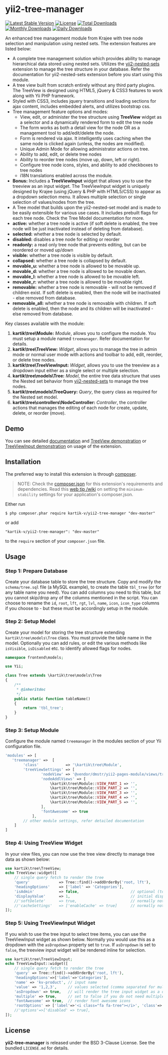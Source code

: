yii2-tree-manager
=================

[![Latest Stable Version](https://poser.pugx.org/kartik-v/yii2-tree-manager/v/stable.svg)](https://packagist.org/packages/kartik-v/yii2-tree-manager) 
[![License](https://poser.pugx.org/kartik-v/yii2-tree-manager/license.svg)](https://packagist.org/packages/kartik-v/yii2-tree-manager)
[![Total Downloads](https://poser.pugx.org/kartik-v/yii2-tree-manager/downloads.svg)](https://packagist.org/packages/kartik-v/yii2-tree-manager) 
[![Monthly Downloads](https://poser.pugx.org/kartik-v/yii2-tree-manager/d/monthly.png)](https://packagist.org/packages/kartik-v/yii2-tree-manager)
[![Daily Downloads](https://poser.pugx.org/kartik-v/yii2-tree-manager/d/daily.png)](https://packagist.org/packages/kartik-v/yii2-tree-manager)

An enhanced tree management module from Krajee with tree node selection and manipulation using nested sets. The extension features are listed below:

- A complete tree management solution which provides ability to manage hierarchical data stored using nested sets. Utilizes the [yii2-nested-sets](https://github.com/creocoder/yii2-nested-sets) extension to manage the tree structure in your database. Refer the documentation for yii2-nested-sets extension before you start using this module.
- A tree view built from scratch entirely without any third party plugins. The TreeView is designed using HTML5, jQuery & CSS3 features to work along with Yii PHP framework. 
- Styled with CSS3, includes jquery transitions and loading sections for ajax content, includes embedded alerts, and utilizes bootstrap css.
- Tree management feature options and modes:
    - View, edit, or administer the tree structure using **TreeView** widget as a selector and a dynamically rendered form to edit the tree node
    - The form works as both a detail view for the node OR as a management tool to add/edit/delete the node.
    - Form is rendered via ajax. It intelligently uses caching when the same node is clicked again (unless, the nodes are modified).
    - Unique Admin Mode for allowing administrator actions on tree.
    - Ability to add, edit, or delete tree nodes
    - Ability to reorder tree nodes (move up, down, left or right).
    - Configure tree node icons, styles, and ability to add checkboxes to tree nodes
    - i18N translations enabled across the module.
- **Bonus:** Includes a **TreeViewInput** widget that allows you to use the treeview as an input widget. The TreeViewInput widget is uniquely designed by Krajee (using jQuery & PHP with HTML5/CSS) to appear as a dropdown selection menu. It allows multiple selection or single selection of values/nodes from the tree.    
- A Tree model that builds upon the yii2-nested-set model and is made to be easily extensible for various use cases. It includes prebuilt flags for each tree node. Check the Tree Model documentation for more.
- **active:** whether a tree node is active (if soft delete is enabled, the tree node will be just inactivated instead of deleting from database).
- **selected:** whether a tree node is selected by default.
- **disabled:** disables a tree node for editing or reorder
- **readonly:** a read only tree node that prevents editing, but can be reordered or moved up/down
- **visible:** whether a tree node is visible by default.
- **collapsed:** whether a tree node is collapsed by default.
- **movable_u:** whether a tree node is allowed to be movable up.
- **movable_d:** whether a tree node is allowed to be movable down.
- **movable_l:** whether a tree node is allowed to be movable left.
- **movable_r:** whether a tree node is allowed to be movable right.
- **removable:** whether a tree node is removable - will not be removed if children exist. If soft delete is enabled, then the node will be inactivated - else removed from database.
- **removable_all:** whether a tree node is removable with children. If soft delete is enabled, then the node and its children will be inactivated - else removed from database.
 
Key classes available with the module:

1. **kartik\tree\Module:** _Module_, allows you to configure the module. You must setup a module named `treemanager`. Refer documentation for details. 
2. **kartik\tree\TreeView:** _Widget_, allows you to manage the tree in admin mode or normal user mode with actions and toolbar to add, edit, reorder, or delete tree nodes.
3. **kartik\tree\TreeViewInput:** _Widget_, allows you to use the treeview as a dropdown input either as a single select or multiple selection.
4. **kartik\tree\models\Tree:** _Model_, the entire tree data structure that uses the Nested set behavior from [yii2-nested-sets](https://github.com/creocoder/yii2-nested-sets) to manage the tree nodes.
5. **kartik\tree\models\TreeQuery:** _Query_, the query class as required for the Nested set model.
6. **kartik\tree\controllers\NodeController:** _Controller_, the controller actions that manages the editing of each node for create, update, delete, or reorder (move).

## Demo
You can see detailed [documentation](http://demos.krajee.com/treemanager) and [TreeView demonstration](http://demos.krajee.com/treeview-demo) or [TreeViewInput demonstration](http://demos.krajee.com/treeviewinput-demo) on usage of the extension.

## Installation

The preferred way to install this extension is through [composer](http://getcomposer.org/download/).

> NOTE: Check the [composer.json](https://github.com/kartik-v/yii2-tree-manager/blob/master/composer.json) for this extension's requirements and dependencies. Read this [web tip /wiki](http://webtips.krajee.com/setting-composer-minimum-stability-application/) on setting the `minimum-stability` settings for your application's composer.json.

Either run

```
$ php composer.phar require kartik-v/yii2-tree-manager "dev-master"
```

or add

```
"kartik-v/yii2-tree-manager": "dev-master"
```

to the ```require``` section of your `composer.json` file.

## Usage

### Step 1: Prepare Database
Create your database table to store the tree structure. Copy and modify the `schema/tree.sql` file (a MySQL example), to create the table `tbl_tree` (or for any table name you need). You can add columns you need to this table, but you cannot skip/drop any of the columns mentioned in the script. You can choose to rename the `id`, `root`, `lft`, `rgt`, `lvl`, `name`, `icon`, `icon_type` columns if you choose to - but these must be accordingly setup in the module.

### Step 2: Setup Model
Create your model for storing the tree structure extending `kartik\tree\models\Tree` class. You must provide the table name in the model. Optionally you can add rules, or edit the various methods like `isVisible`, `isDisabled` etc. to identify allowed flags for nodes.

```php
namespace frontend\models;

use Yii;

class Tree extends \kartik\tree\models\Tree
{
    /**
     * @inheritdoc
     */
    public static function tableName()
    {
        return 'tbl_tree';
    }    
}
```

### Step 3: Setup Module
Configure the module named `treemanager` in the modules section of your Yii configuration file.

```php
'modules' => [
   'treemanager' =>  [
        'class'            => '\kartik\tree\Module',
        'treeViewSettings' => [
                'nodeView' => '@vendor/dmstr/yii2-pages-module/views/treeview/_form',
                'nodeAddlViews' => [
                    \kartik\tree\Module::VIEW_PART_1 => '',
                    \kartik\tree\Module::VIEW_PART_2 => '',
                    \kartik\tree\Module::VIEW_PART_3 => '',
                    \kartik\tree\Module::VIEW_PART_4 => '',
                    \kartik\tree\Module::VIEW_PART_5 => '',
                ],
                'fontAwesome' => true
            ],
        // other module settings, refer detailed documentation
    ]
]
```

### Step 4: Using TreeView Widget
In your view files, you can now use the tree view directly to manage tree data as shown below:

```php
use kartik\tree\TreeView;
echo TreeView::widget([
    // single query fetch to render the tree
    'query'             => Tree::find()->addOrderBy('root, lft'), 
    'headingOptions'    => ['label' => 'Categories'],
    'isAdmin'           => false,                       // optional (toggle to enable admin mode)
    'displayValue'      => 1,                           // initial display value
    //'softDelete'      => true,                        // normally not needed to change
    //'cacheSettings'   => ['enableCache' => true]      // normally not needed to change
]);
```

### Step 5: Using TreeViewInput Widget
If you wish to use the tree input to select tree items, you can use the TreeViewInput widget as shown below. Normally you would use this as a dropdown with the `asDropdown` property set to `true`. If `asDropdown` is set to `false`, the treeview input widget will be rendered inline for selection.

```php
use kartik\tree\TreeViewInput;
echo TreeViewInput::widget([
    // single query fetch to render the tree
    'query' => Tree::find()->addOrderBy('root, lft'), 
    'headingOptions'=>['label'=>'Categories'],
    'name' => 'kv-product', // input name
    'value' => '1,2,3',     // values selected (comma separated for multiple select)
    'asDropdown' => true,   // will render the tree input widget as a dropdown.
    'multiple' => true,     // set to false if you do not need multiple selection
    'fontAwesome' => true,  // render font awesome icons
    'rootOptions' => ['label'=>'<i class="fa fa-tree"></i>', 'class'=>'text-success'], // custom root label
    //'options'=>['disabled' => true],
]);
```

## License

**yii2-tree-manager** is released under the BSD 3-Clause License. See the bundled `LICENSE.md` for details.
